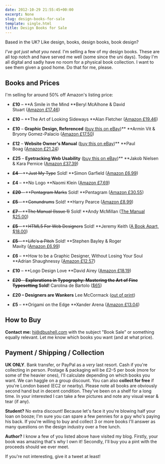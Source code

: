```yaml
---
date: 2012-10-29 21:55:45+00:00
excerpt: None
slug: design-books-for-sale
template: single.html
title: Design Books for Sale
---
```


Based in the UK? Like design, books, design books, book design?

_I've got just what you need._ I'm selling a few of my design books. These are all top notch and have served me well (some since the uni days). Today I'm all digital and sadly have no room for a physical book collection. I want to see them given a good home. Do that for me, please.


## Books and Prices


I'm selling for around 50% off Amazon's listing price:




  * **£10** – **A Smile in the Mind
**Beryl McAlhone & David Stuart ([Amazon £17.46](http://www.amazon.co.uk/gp/product/0714838128/ref=as_li_ss_tl?ie=UTF8&camp=1634&creative=19450&creativeASIN=0714838128&linkCode=as2&tag=davibush-21))


  * **£10** – **The Art of Looking Sideways
**Alan Fletcher ([Amazon £19.46](http://www.amazon.co.uk/gp/product/0714834491/ref=as_li_ss_tl?ie=UTF8&camp=1634&creative=19450&creativeASIN=0714834491&linkCode=as2&tag=davibush-21))


  * **£10** – **Graphic Design, Referenced** ([buy this on eBay](http://www.ebay.co.uk/itm/321017309373))**
**Armin Vit & Bryony Gomez-Palacio ([Amazon £17.50](http://www.amazon.co.uk/gp/product/1592537421/ref=as_li_ss_tl?ie=UTF8&camp=1634&creative=19450&creativeASIN=1592537421&linkCode=as2&tag=davibush-21))


  * **£12** – **Website Owner's Manual** ([buy this on eBay](http://www.ebay.co.uk/itm/321017332625))**
**Paul Boag ([Amazon £21.24](http://www.amazon.co.uk/gp/product/1933988452/ref=as_li_ss_tl?ie=UTF8&camp=1634&creative=19450&creativeASIN=1933988452&linkCode=as2&tag=davibush-21))


  * **£25** – **Eyetracking Web Usability** ([buy this on eBay](http://www.ebay.co.uk/itm/Eyetracking-Web-Usability-/321017320017))**
**Jakob Nielsen & Kara Pernice ([Amazon £37.39](http://www.amazon.co.uk/gp/product/0321498364/ref=as_li_ss_tl?ie=UTF8&camp=1634&creative=19450&creativeASIN=0321498364&linkCode=as2&tag=davibush-21))


  * <del>**£4** – </del>**<del>Just My Type</del> Sold!
**Simon Garfield ([Amazon £6.99](http://www.amazon.co.uk/gp/product/1846683025/ref=as_li_ss_tl?ie=UTF8&camp=1634&creative=19450&creativeASIN=1846683025&linkCode=as2&tag=davibush-21))


  * **£4** – **No Logo
**Naomi Klein ([Amazon £7.69](http://www.amazon.co.uk/gp/product/000734077X/ref=as_li_ss_tl?ie=UTF8&camp=1634&creative=19450&creativeASIN=000734077X&linkCode=as2&tag=davibush-21))


  * <del>**£20** – </del>**<del>Pentagram Marks</del> Sold!
**Pentagram ([Amazon £30.55](http://www.amazon.co.uk/gp/product/1856696685/ref=as_li_ss_tl?ie=UTF8&camp=1634&creative=19450&creativeASIN=1856696685&linkCode=as2&tag=davibush-21))


  * <del>**£5** – </del>**<del>Conundrums</del> Sold!
**Harry Pearce ([Amazon £8.99](http://www.amazon.co.uk/gp/product/0061826596/ref=as_li_ss_tl?ie=UTF8&camp=1634&creative=19450&creativeASIN=0061826596&linkCode=as2&tag=davibush-21))


  * <del>**£7** – </del>**<del>The Manual (Issue 1)</del> Sold!
**Andy McMillan ([The Manual $25.00](http://alwaysreadthemanual.com/))


  * <del>**£5** – </del>**<del>HTML5 For Web Designers</del> Sold!
**Jeremy Keith ([A Book Apart, $18.00](http://www.abookapart.com/products/html5-for-web-designers))


  * <del>**£5** – </del>**<del>Life's a Pitch</del> Sold!
**Stephen Bayley & Roger Mavity ([Amazon £6.99](http://www.amazon.co.uk/gp/product/0552156833/ref=as_li_ss_tl?ie=UTF8&camp=1634&creative=19450&creativeASIN=0552156833&linkCode=as2&tag=davibush-21))


  * **£6** – **How to be a Graphic Designer, Without Losing Your Soul
**Adrian Shaughnessy ([Amazon £12.57](http://www.amazon.co.uk/gp/product/1856697096/ref=as_li_ss_tl?ie=UTF8&camp=1634&creative=19450&creativeASIN=1856697096&linkCode=as2&tag=davibush-21))


  * **£10** – **Logo Design Love
**David Airey ([Amazon £18.19](http://www.amazon.co.uk/gp/product/0321660765/ref=as_li_ss_tl?ie=UTF8&camp=1634&creative=19450&creativeASIN=0321660765&linkCode=as2&tag=davibush-21))


  * <del>**£20** – </del>**<del>Explorations in Typography: Mastering the Art of Fine Typesetting</del> Sold!**
Carolina de Bartolo ([$65](http://explorationsintypography.com/buy/))


  * **£20 – Designers are Wankers**
Lee McCormack ([out of print](http://www.amazon.co.uk/gp/product/0955096804/ref=as_li_ss_tl?ie=UTF8&camp=1634&creative=19450&creativeASIN=0955096804&linkCode=as2&tag=davibush-21))


  * **£5** – **Origami on the Edge
**Xander Arena ([Amazon £13.04](http://www.amazon.co.uk/gp/product/0486468461/ref=as_li_ss_tl?ie=UTF8&camp=1634&creative=19450&creativeASIN=0486468461&linkCode=as2&tag=davibush-21))




## How to Buy


**Contact me:** [hi@dbushell.com](mailto:hi@dbushell.com) with the subject "Book Sale" or something equally relevant. Let me know which books you want (and at what price).


## Payment / Shipping / Collection


**UK ONLY**. Bank transfer, or PayPal as a *very* last resort. Cash if you're collecting in person. Postage & packaging will be £2–5 per book (more for some of the heavier ones), I'll calculate depending on which books you want. We can haggle on a group discount. You can also **collect for free** if  you're London based (EC2 or nearby). Please note all books are obviously second hand but in decent condition. They've been on a shelf for a long time. In your interested I can take a few pictures and note any visual wear & tear (if any).

**Student?** No extra discount! Because let's face it you're blowing half your loan on booze; I'm sure you can spare a few pennies for a guy who's paying his back. If you're willing to buy and collect 3 or more books I'll answer as many questions on the design industry over a free lunch.

**Author?** I know a few of you listed above have visited my blog. Firstly, your book was amazing that's why I own it! Secondly, I'll buy you a pint with the proceeds should we ever meet.

If you're not interesting, give it a tweet at least!
